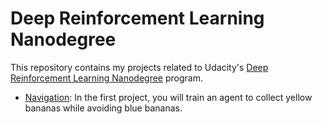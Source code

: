 # Deep Reinforcement Learning Nanodegree

This repository contains my projects related to Udacity's [Deep Reinforcement Learning Nanodegree](https://www.udacity.com/course/deep-reinforcement-learning-nanodegree--nd893) program.  


* [Navigation](https://github.com/itsmeashutosh43/deep-reinforcement-learning-udacity/tree/master/p1_navigation): In the first project, you will train an agent to collect yellow bananas while avoiding blue bananas.

